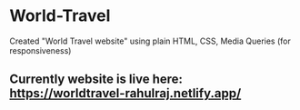 # World-Travel
Created "World Travel website" using plain HTML, CSS, Media Queries (for responsiveness)
## Currently website is live here: https://worldtravel-rahulraj.netlify.app/
